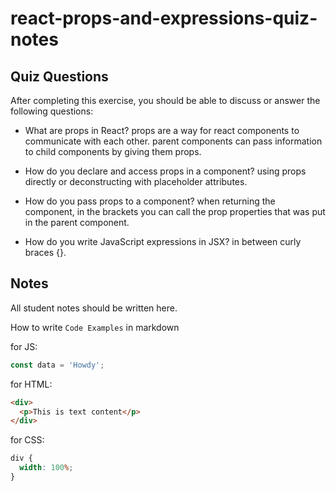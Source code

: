 # react-props-and-expressions-quiz-notes

## Quiz Questions

After completing this exercise, you should be able to discuss or answer the following questions:

- What are props in React?
  props are a way for react components to communicate with each other. parent components can pass information to child components by giving them props.

- How do you declare and access props in a component?
  using props directly or deconstructing with placeholder attributes.

- How do you pass props to a component?
  when returning the component, in the brackets you can call the prop properties that was put in the parent component.

- How do you write JavaScript expressions in JSX?
  in between curly braces {}.

## Notes

All student notes should be written here.

How to write `Code Examples` in markdown

for JS:

```javascript
const data = 'Howdy';
```

for HTML:

```html
<div>
  <p>This is text content</p>
</div>
```

for CSS:

```css
div {
  width: 100%;
}
```
